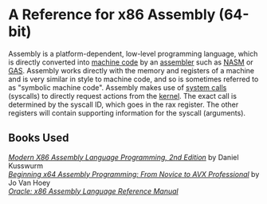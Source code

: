 # A Reference for x86 Assembly (64-bit)
Assembly is a platform-dependent, low-level programming language, which is directly converted into [machine code](https://whatis.techtarget.com/definition/machine-code-machine-language) by an [assembler](https://searchdatacenter.techtarget.com/definition/assembler) such as [NASM](https://en.wikipedia.org/wiki/Netwide_Assembler) or [GAS](https://en.wikipedia.org/wiki/GNU_Assembler). Assembly works directly with the memory and registers of a machine
and is very similar in style to machine code, and so is sometimes referred to as 
"symbolic machine code". Assembly makes use of [system calls](https://en.wikipedia.org/wiki/System_call) (syscalls) to directly request actions from the [kernel](https://www.engineersgarage.com/kernel-programming/). The exact call is determined by the syscall ID, which goes in the rax register. The other registers will contain 
supporting information for the syscall (arguments).

## Books Used
[_Modern X86 Assembly Language Programming, 2nd Edition_](https://www.amazon.com/Modern-X86-Assembly-Language-Programming/dp/1484240626/ref=sr_1_3?__mk_es_US=%C3%85M%C3%85%C5%BD%C3%95%C3%91&dchild=1&keywords=Modern+X86+Assembly+Language+Programming&qid=1625776593&sr=8-3) by Daniel Kusswurm <br />
[_Beginning x64 Assembly Programming: From Novice to AVX Professional_](https://www.amazon.com/Beginning-x64-Assembly-Programming-Professional-ebook/dp/B07ZVKM3CC/ref=sr_1_1_sspa?dchild=1&keywords=Beginning+x86+Assembly&qid=1625776678&sr=8-1-spons&psc=1&spLa=ZW5jcnlwdGVkUXVhbGlmaWVyPUExOFcwRTA3RUI5NDVFJmVuY3J5cHRlZElkPUEwNDg5NzkwM0JLNUg2UkxDQU9JTyZlbmNyeXB0ZWRBZElkPUEwMDY5NDM4MVkwS1NKMFhTM0s4RCZ3aWRnZXROYW1lPXNwX2F0ZiZhY3Rpb249Y2xpY2tSZWRpcmVjdCZkb05vdExvZ0NsaWNrPXRydWU=) by Jo Van Hoey <br />
[_Oracle: x86 Assembly Language Reference Manual_](https://docs.oracle.com/cd/E19620-01/805-4693/805-4693.pdf) <br />
